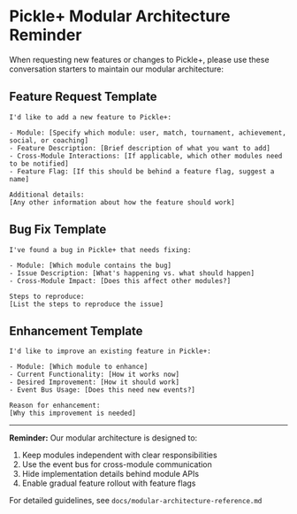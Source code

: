 # Pickle+ Modular Architecture Reminder

When requesting new features or changes to Pickle+, please use these conversation starters to maintain our modular architecture:

## Feature Request Template

```
I'd like to add a new feature to Pickle+:

- Module: [Specify which module: user, match, tournament, achievement, social, or coaching]
- Feature Description: [Brief description of what you want to add]
- Cross-Module Interactions: [If applicable, which other modules need to be notified]
- Feature Flag: [If this should be behind a feature flag, suggest a name]

Additional details:
[Any other information about how the feature should work]
```

## Bug Fix Template

```
I've found a bug in Pickle+ that needs fixing:

- Module: [Which module contains the bug]
- Issue Description: [What's happening vs. what should happen]
- Cross-Module Impact: [Does this affect other modules?]

Steps to reproduce:
[List the steps to reproduce the issue]
```

## Enhancement Template

```
I'd like to improve an existing feature in Pickle+:

- Module: [Which module to enhance]
- Current Functionality: [How it works now]
- Desired Improvement: [How it should work]
- Event Bus Usage: [Does this need new events?]

Reason for enhancement:
[Why this improvement is needed]
```

---

**Reminder:** Our modular architecture is designed to:
1. Keep modules independent with clear responsibilities
2. Use the event bus for cross-module communication
3. Hide implementation details behind module APIs
4. Enable gradual feature rollout with feature flags

For detailed guidelines, see `docs/modular-architecture-reference.md`